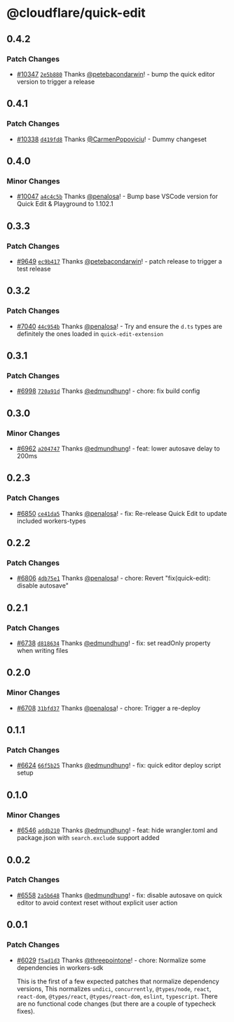 # @cloudflare/quick-edit

## 0.4.2

### Patch Changes

- [#10347](https://github.com/cloudflare/workers-sdk/pull/10347) [`2e5b880`](https://github.com/cloudflare/workers-sdk/commit/2e5b8802b3d9b9b8ff0d44c6b7a5d80e64f92313) Thanks [@petebacondarwin](https://github.com/petebacondarwin)! - bump the quick editor version to trigger a release

## 0.4.1

### Patch Changes

- [#10338](https://github.com/cloudflare/workers-sdk/pull/10338) [`d419fd8`](https://github.com/cloudflare/workers-sdk/commit/d419fd8cbb946b00b1758869b073567f2bb3a740) Thanks [@CarmenPopoviciu](https://github.com/CarmenPopoviciu)! - Dummy changeset

## 0.4.0

### Minor Changes

- [#10047](https://github.com/cloudflare/workers-sdk/pull/10047) [`a4c4c5b`](https://github.com/cloudflare/workers-sdk/commit/a4c4c5bd9597d977d2e93f9d75a3260cf028decb) Thanks [@penalosa](https://github.com/penalosa)! - Bump base VSCode version for Quick Edit & Playground to 1.102.1

## 0.3.3

### Patch Changes

- [#9649](https://github.com/cloudflare/workers-sdk/pull/9649) [`ec9b417`](https://github.com/cloudflare/workers-sdk/commit/ec9b417f8ed711e7b5044410e83d781f123a6a62) Thanks [@petebacondarwin](https://github.com/petebacondarwin)! - patch release to trigger a test release

## 0.3.2

### Patch Changes

- [#7040](https://github.com/cloudflare/workers-sdk/pull/7040) [`44c954b`](https://github.com/cloudflare/workers-sdk/commit/44c954b98ac86e9ea98f6e589c419d40c5d7f122) Thanks [@penalosa](https://github.com/penalosa)! - Try and ensure the `d.ts` types are definitely the ones loaded in `quick-edit-extension`

## 0.3.1

### Patch Changes

- [#6998](https://github.com/cloudflare/workers-sdk/pull/6998) [`720a91d`](https://github.com/cloudflare/workers-sdk/commit/720a91d501ca04f677ab75f9da8f4b8b6d24a56f) Thanks [@edmundhung](https://github.com/edmundhung)! - chore: fix build config

## 0.3.0

### Minor Changes

- [#6962](https://github.com/cloudflare/workers-sdk/pull/6962) [`a204747`](https://github.com/cloudflare/workers-sdk/commit/a204747e04afa7592d0cbb5d9fb35d9cd0b2cd49) Thanks [@edmundhung](https://github.com/edmundhung)! - feat: lower autosave delay to 200ms

## 0.2.3

### Patch Changes

- [#6850](https://github.com/cloudflare/workers-sdk/pull/6850) [`ce41da5`](https://github.com/cloudflare/workers-sdk/commit/ce41da555a9520382a1e16cd7269253f0b733d51) Thanks [@penalosa](https://github.com/penalosa)! - fix: Re-release Quick Edit to update included workers-types

## 0.2.2

### Patch Changes

- [#6806](https://github.com/cloudflare/workers-sdk/pull/6806) [`4db75e1`](https://github.com/cloudflare/workers-sdk/commit/4db75e1eaf8eb088d869986efc28d5345789ff50) Thanks [@penalosa](https://github.com/penalosa)! - chore: Revert "fix(quick-edit): disable autosave"

## 0.2.1

### Patch Changes

- [#6738](https://github.com/cloudflare/workers-sdk/pull/6738) [`d818634`](https://github.com/cloudflare/workers-sdk/commit/d8186341980ab2c02917852a9e790a7655f93a78) Thanks [@edmundhung](https://github.com/edmundhung)! - fix: set readOnly property when writing files

## 0.2.0

### Minor Changes

- [#6708](https://github.com/cloudflare/workers-sdk/pull/6708) [`31bfd37`](https://github.com/cloudflare/workers-sdk/commit/31bfd374cf6764c1e8a4491518c58cb112010340) Thanks [@penalosa](https://github.com/penalosa)! - chore: Trigger a re-deploy

## 0.1.1

### Patch Changes

- [#6624](https://github.com/cloudflare/workers-sdk/pull/6624) [`66f5b25`](https://github.com/cloudflare/workers-sdk/commit/66f5b259a760e4a5ebe0dac01a3d82df15aa3040) Thanks [@edmundhung](https://github.com/edmundhung)! - fix: quick editor deploy script setup

## 0.1.0

### Minor Changes

- [#6546](https://github.com/cloudflare/workers-sdk/pull/6546) [`addb210`](https://github.com/cloudflare/workers-sdk/commit/addb21010dc68ff8867903b90aca438a31f0a3fc) Thanks [@edmundhung](https://github.com/edmundhung)! - feat: hide wrangler.toml and package.json with `search.exclude` support added

## 0.0.2

### Patch Changes

- [#6558](https://github.com/cloudflare/workers-sdk/pull/6558) [`2a5b648`](https://github.com/cloudflare/workers-sdk/commit/2a5b64815455a324dd57cdcf98abbcc3f7156c98) Thanks [@edmundhung](https://github.com/edmundhung)! - fix: disable autosave on quick editor to avoid context reset without explicit user action

## 0.0.1

### Patch Changes

- [#6029](https://github.com/cloudflare/workers-sdk/pull/6029) [`f5ad1d3`](https://github.com/cloudflare/workers-sdk/commit/f5ad1d3e562ce63b59f6ab136f1cdd703605bca4) Thanks [@threepointone](https://github.com/threepointone)! - chore: Normalize some dependencies in workers-sdk

  This is the first of a few expected patches that normalize dependency versions, This normalizes `undici`, `concurrently`, `@types/node`, `react`, `react-dom`, `@types/react`, `@types/react-dom`, `eslint`, `typescript`. There are no functional code changes (but there are a couple of typecheck fixes).
